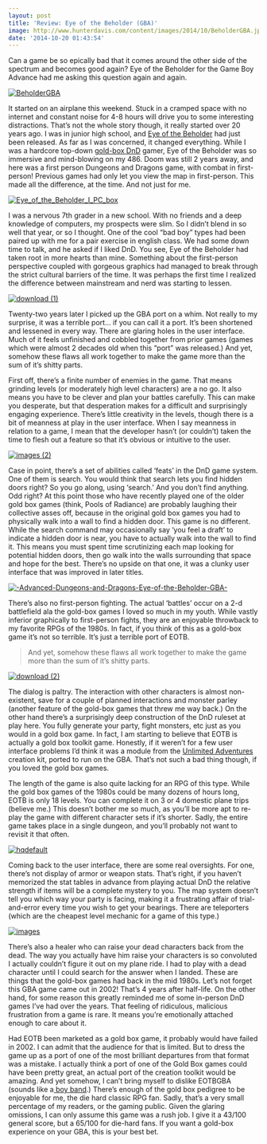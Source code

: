 ```yaml
---
layout: post
title: 'Review: Eye of the Beholder (GBA)'
image: http://www.hunterdavis.com/content/images/2014/10/BeholderGBA.jpg
date: '2014-10-20 01:43:54'
---
```



Can a game be so epically bad that it comes around the other side of the spectrum and becomes good again? Eye of the Beholder for the Game Boy Advance had me asking this question again and again.

[![BeholderGBA](http://www.hunterdavis.com/content/images/2014/10/BeholderGBA.jpg)](http://www.hunterdavis.com/content/images/2014/10/BeholderGBA.jpg)

It started on an airplane this weekend. Stuck in a cramped space with no internet and constant noise for 4-8 hours will drive you to some interesting distractions. That’s not the whole story though, it really started over 20 years ago. I was in junior high school, and [Eye of the Beholder](http://en.wikipedia.org/wiki/Eye_of_the_Beholder_(video_game)) had just been released. As far as I was concerned, it changed everything. While I was a hardcore top-down [gold-box DnD](http://en.wikipedia.org/wiki/Gold_Box) gamer, Eye of the Beholder was so immersive and mind-blowing on my 486. Doom was still 2 years away, and here was a first person Dungeons and Dragons game, with combat in first-person! Previous games had only let you view the map in first-person. This made all the difference, at the time. And not just for me.

[![Eye_of_the_Beholder_I_PC_box](http://www.hunterdavis.com/content/images/2014/10/Eye_of_the_Beholder_I_PC_box.jpeg)](http://www.hunterdavis.com/content/images/2014/10/Eye_of_the_Beholder_I_PC_box.jpeg)

I was a nervous 7th grader in a new school. With no friends and a deep knowledge of computers, my prospects were slim. So I didn’t blend in so well that year, or so I thought. One of the cool “bad boy” types had been paired up with me for a pair exercise in english class. We had some down time to talk, and he asked if I liked DnD. You see, Eye of the Beholder had taken root in more hearts than mine. Something about the first-person perspective coupled with gorgeous graphics had managed to break through the strict cultural barriers of the time. It was perhaps the first time I realized the difference between mainstream and nerd was starting to lessen.

[![download (1)](http://www.hunterdavis.com/content/images/2014/10/download-1.jpg)](http://www.hunterdavis.com/content/images/2014/10/download-1.jpg)

Twenty-two years later I picked up the GBA port on a whim. Not really to my surprise, it was a terrible port… if you can call it a port. It’s been shortened and lessened in every way. There are glaring holes in the user interface. Much of it feels unfinished and cobbled together from prior games (games which were almost 2 decades old when this “port” was released.) And yet, somehow these flaws all work together to make the game more than the sum of it’s shitty parts.

First off, there’s a finite number of enemies in the game. That means grinding levels (or moderately high level characters) are a no go. It also means you have to be clever and plan your battles carefully. This can make you desperate, but that desperation makes for a difficult and surprisingly engaging experience. There’s little creativity in the levels, though there is a bit of meanness at play in the user interface. When I say meanness in relation to a game, I mean that the developer hasn’t (or couldn’t) taken the time to flesh out a feature so that it’s obvious or intuitive to the user.

[![images (2)](http://www.hunterdavis.com/content/images/2014/10/images-2.jpg)](http://www.hunterdavis.com/content/images/2014/10/images-2.jpg)

Case in point, there’s a set of abilities called ‘feats’ in the DnD game system. One of them is search. You would think that search lets you find hidden doors right? So you go along, using ‘search.’ And you don’t find anything. Odd right? At this point those who have recently played one of the older gold box games (think, Pools of Radiance) are probably laughing their collective asses off, because in the original gold box games you had to physically walk into a wall to find a hidden door. This game is no different. While the search command may occasionally say ‘you feel a draft’ to indicate a hidden door is near, you have to actually walk into the wall to find it. This means you must spent time scrutinizing each map looking for potential hidden doors, then go walk into the walls surrounding that space and hope for the best. There’s no upside on that one, it was a clunky user interface that was improved in later titles.

[![_-Advanced-Dungeons-and-Dragons-Eye-of-the-Beholder-GBA-_](http://www.hunterdavis.com/content/images/2014/10/Advanced-Dungeons-and-Dragons-Eye-of-the-Beholder-GBA-_.jpg)](http://www.hunterdavis.com/content/images/2014/10/Advanced-Dungeons-and-Dragons-Eye-of-the-Beholder-GBA-_.jpg)

There’s also no first-person fighting. The actual ‘battles’ occur on a 2-d battlefield ala the gold-box games I loved so much in my youth. While vastly inferior graphically to first-person fights, they are an enjoyable throwback to my favorite RPGs of the 1980s. In fact, if you think of this as a gold-box game it’s not so terrible. It’s just a terrible port of EOTB.

> And yet, somehow these flaws all work together to make the game more than the sum of it’s shitty parts.

[![download (2)](http://www.hunterdavis.com/content/images/2014/10/download-2.jpg)](http://www.hunterdavis.com/content/images/2014/10/download-2.jpg)

The dialog is paltry. The interaction with other characters is almost non-existent, save for a couple of planned interactions and monster parley (another feature of the gold-box games that threw me way back.) On the other hand there’s a surprisingly deep construction of the DnD ruleset at play here. You fully generate your party, fight monsters, etc just as you would in a gold box game. In fact, I am starting to believe that EOTB is actually a gold box toolkit game. Honestly, if it weren’t for a few user interface problems I’d think it was a module from the [Unlimited Adventures](http://en.wikipedia.org/wiki/Forgotten_Realms:_Unlimited_Adventures) creation kit, ported to run on the GBA. That’s not such a bad thing though, if you loved the gold box games.

The length of the game is also quite lacking for an RPG of this type. While the gold box games of the 1980s could be many dozens of hours long, EOTB is only 18 levels. You can complete it on 3 or 4 domestic plane trips (believe me.) This doesn’t bother me so much, as you’ll be more apt to re-play the game with different character sets if it’s shorter. Sadly, the entire game takes place in a single dungeon, and you’ll probably not want to revisit it that often.

[![hqdefault](http://www.hunterdavis.com/content/images/2014/10/hqdefault.jpg)](http://www.hunterdavis.com/content/images/2014/10/hqdefault.jpg)

Coming back to the user interface, there are some real oversights. For one, there’s not display of armor or weapon stats. That’s right, if you haven’t memorized the stat tables in advance from playing actual DnD the relative strength if items will be a complete mystery to you. The map system doesn’t tell you which way your party is facing, making it a frustrating affair of trial-and-error every time you wish to get your bearings. There are teleporters (which are the cheapest level mechanic for a game of this type.)

[![images](http://www.hunterdavis.com/content/images/2014/10/images.jpg)](http://www.hunterdavis.com/content/images/2014/10/images.jpg)

There’s also a healer who can raise your dead characters back from the dead. The way you actually have him raise your characters is so convoluted I actually couldn’t figure it out on my plane ride. I had to play with a dead character until I could search for the answer when I landed. These are things that the gold-box games had back in the mid 1980s. Let’s not forget this GBA game came out in 2002! That’s 4 years after half-life. On the other hand, for some reason this greatly reminded me of some in-person DnD games I’ve had over the years. That feeling of ridiculous, malicious frustration from a game is rare. It means you’re emotionally attached enough to care about it.

Had EOTB been marketed as a gold box game, it probably would have failed in 2002. I can admit that the audience for that is limited. But to dress the game up as a port of one of the most brilliant departures from that format was a mistake. I actually think a port of one of the Gold Box games could have been pretty great, an actual port of the creation toolkit would be amazing. And yet somehow, I can’t bring myself to dislike EOTBGBA (sounds like a[ boy band](http://en.wikipedia.org/wiki/NKOTBSB).) There’s enough of the gold box pedigree to be enjoyable for me, the die hard classic RPG fan. Sadly, that’s a very small percentage of my readers, or the gaming public. Given the glaring omissions, I can only assume this game was a rush job. I give it a 43/100 general score, but a 65/100 for die-hard fans. If you want a gold-box experience on your GBA, this is your best bet.


